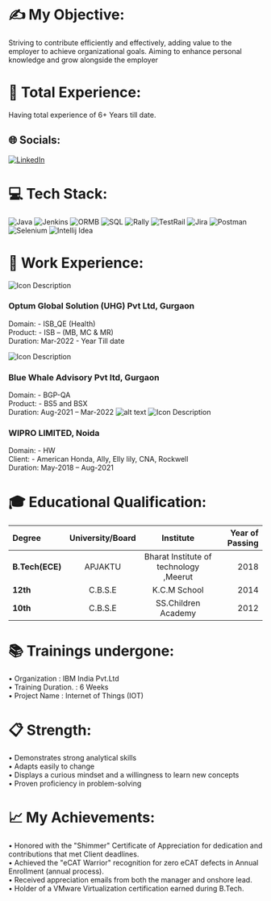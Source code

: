 # ✍ My Objective:

Striving to contribute efficiently and effectively, adding value to the employer to achieve organizational goals. Aiming to enhance personal knowledge and grow alongside the employer

# 👜 Total Experience:
Having total experience of 6+ Years till date.


## 🌐 Socials:
[![LinkedIn](https://img.shields.io/badge/LinkedIn-%230077B5.svg?logo=linkedin&logoColor=white)](https://www.linkedin.com/in/krishna-kumar-34145912b) 

# 💻 Tech Stack:
![Java](https://img.shields.io/badge/java-%23ED8B00.svg?style=plastic&logo=openjdk&logoColor=white) ![Jenkins](https://img.shields.io/badge/jenkins-%232C5263.svg?style=plastic&logo=jenkins&logoColor=white) ![ORMB](https://img.shields.io/badge/ORMB-%23F24E1E.svg?style=plastic&logo=ORMB&logoColor=white) ![SQL](https://img.shields.io/badge/SQL-%234ea94b.svg?style=plastic&logo=MySQL&logoColor=white) ![Rally](https://img.shields.io/badge/Rally-%23F24E1E.svg?style=plastic&logo=Rally&logoColor=white) ![TestRail](https://img.shields.io/badge/TestRail-%234ea94b.svg?style=plastic&logo=TestRail&logoColor=white) ![Jira](https://img.shields.io/badge/jira-%230A0FFF.svg?style=plastic&logo=jira&logoColor=white) ![Postman](https://img.shields.io/badge/Postman-FF6C37?style=plastic&logo=postman&logoColor=white) ![Selenium](https://img.shields.io/badge/Selenium-43B02A?logo=Selenium&logoColor=white) ![Intellij Idea](https://img.shields.io/badge/Intellij%20Idea-%23000000.svg?style=plastic&logo=intellij-idea&logoColor=white)

# 💼 Work Experience:
![Icon Description](ptum.ico) 
### Optum Global Solution (UHG) Pvt Ltd, Gurgaon

Domain: - ISB_QE (Health) </br>
Product: - ISB – (MB, MC & MR) </br>
Duration:  Mar-2022 - Year Till date

![Icon Description](KrishnaKumar1203/KrishnaKumar1203/Bluestacks.ico) 
### Blue Whale Advisory Pvt ltd, Gurgaon

Domain: - BGP-QA </br>
Product: - BS5 and BSX </br>
Duration:  Aug-2021 – Mar-2022
![alt text](https://github.com/[KrishnaKumar1203]/[KrishnaKumar1203]/[main]/Wipro.ico)
![Icon Description](KrishnaKumar1203/KrishnaKumar1203/Wipro.ico) 
### WIPRO LIMITED, Noida

Domain: - HW </br>
Client: - American Honda, Ally, Elly lily, CNA, Rockwell </br>
Duration: May-2018 – Aug-2021

# 🎓 Educational Qualification:
|     Degree      |  University/Board |                Institute               | Year of Passing |
|:----------------|:-----------------:|:--------------------------------------:|---------------: |
| **B.Tech(ECE)** |      APJAKTU      | Bharat Institute of technology ,Meerut |2018             |
| **12th**        |      C.B.S.E      | K.C.M School                           |2014             |
| **10th**        |      C.B.S.E      | SS.Children Academy                    |2012             |

# 📚 Trainings undergone:
•	Organization         : IBM India Pvt.Ltd </br>
•	Training Duration.   : 6 Weeks </br>
•	Project Name         : Internet of Things (IOT)

# 📋 Strength:
•	Demonstrates strong analytical skills </br>
•	Adapts easily to change </br>
•	Displays a curious mindset and a willingness to learn new concepts </br>
•	Proven proficiency in problem-solving

# 📈 My Achievements:
•	Honored with the "Shimmer" Certificate of Appreciation for dedication and contributions that met Client deadlines. </br>
•	Achieved the "eCAT Warrior" recognition for zero eCAT defects in Annual Enrollment (annual process). </br>
•	Received appreciation emails from both the manager and onshore lead. </br>
•	Holder of a VMware Virtualization certification earned during B.Tech.

  
<!-- Proudly created with GPRM ( https://gprm.itsvg.in  ) -->
